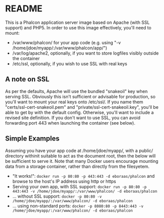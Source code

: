 # README #

This is a Phalcon application server image based on Apache (with SSL support) and PHP5. In order to use this image effectively, you'll need to mount:

- /var/www/phalcon/ for your app code (e.g. using "-v /home/jdoe/myapp/:/var/www/phalcon/app/")
- /var/log/apache2, optionally, if you want to store logfiles visibly outside the container
- /etc/ssl, optionally, if you wish to use SSL with real keys

## A note on SSL ##

As per the defaults, Apache will use the bundled "snakeoil" key when serving SSL. Obviously this isn't sufficient or advisable for production, so you'll want to mount your real keys onto /etc/ssl/. If you name them "certs/ssl-cert-snakeoil.pem" and "private/ssl-cert-snakeoil.key", you'll be able to get by with the default config. Otherwise, you'll want to include a revised site definition. If you don't want to use SSL, you can avoid forwarding port 443 when launching the container (see below).

## Simple Examples ##

Assuming you have your app code at /home/jdoe/myapp/, with a public/ directory withinit suitable to act as the document root, then the below will be sufficient to serve it. Note that many Docker users encourage mounting data from a storage container, rather than directly from the filesyetem.

- "It works!": `docker run -p 80:80 -p 443:443 -d eboraas/phalcon` and browse to the host's IP address using http or https
- Serving your own app, with SSL support: `docker run -p 80:80 -p 443:443 -v /home/jdoe/myapp/:/var/www/phalcon/ -d eboraas/phalcon`
- ... without SSL support: `docker -p 80:80 -v /home/jdoe/myapp/:/var/www/phalcon/ -d eboraas/phalcon`
- ... using non-standard ports: `docker -p 8080:80 -p 8443:443 -v /home/jdoe/myapp/:/var/www/phalcon/ -d eboraas/phalcon`


